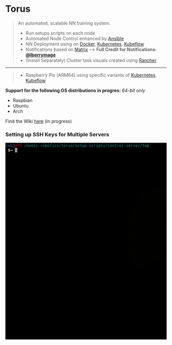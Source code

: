 # Torus

> An automated, scalable NN training system.
> - Run setups scripts on each node
> - Automated Node Control enhanced by [Ansible](https://www.ansible.com/)
> - NN Deployment using on [Docker](https://www.docker.com/), [Kubernetes](https://kubernetes.io/), [Kubeflow](https://www.kubeflow.org/)
> - Notifications based on [Matrix](https://matrix.org/)  --> **Full Credit for Notifications: [@lberrymage](https://github.com/lberrymage)**
> - (Install Separately) Cluster task visuals created using [Rancher](https://rancher.com/)
----------------------------------------------------
> - Raspberry Pis (ARM64) using specific variants of [Kubernetes](https://microk8s.io/), [Kubeflow](https://www.kubeflow.org/docs/distributions/microk8s/kubeflow-on-microk8s/)

**Support for the following OS distributions in progres:**
*64-bit only*
- Raspbian
- Ubuntu
- Arch

Find the Wiki [here](https://github.com/msmcs-robotics/torus/wiki) (in progress)

### Setting up SSH Keys for Multiple Servers
![](https://github.com/msmcs-robotics/torus/blob/main/docs/gifs/mass-ssh-kegen.gif)
